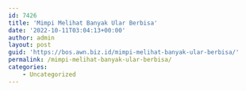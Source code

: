 ```yaml
---
id: 7426
title: 'Mimpi Melihat Banyak Ular Berbisa'
date: '2022-10-11T03:04:13+00:00'
author: admin
layout: post
guid: 'https://bos.awn.biz.id/mimpi-melihat-banyak-ular-berbisa/'
permalink: /mimpi-melihat-banyak-ular-berbisa/
categories:
    - Uncategorized
---
```


